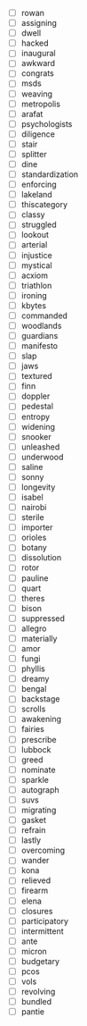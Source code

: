 - [ ] rowan
- [ ] assigning
- [ ] dwell
- [ ] hacked
- [ ] inaugural
- [ ] awkward
- [ ] congrats
- [ ] msds
- [ ] weaving
- [ ] metropolis
- [ ] arafat
- [ ] psychologists
- [ ] diligence
- [ ] stair
- [ ] splitter
- [ ] dine
- [ ] standardization
- [ ] enforcing
- [ ] lakeland
- [ ] thiscategory
- [ ] classy
- [ ] struggled
- [ ] lookout
- [ ] arterial
- [ ] injustice
- [ ] mystical
- [ ] acxiom
- [ ] triathlon
- [ ] ironing
- [ ] kbytes
- [ ] commanded
- [ ] woodlands
- [ ] guardians
- [ ] manifesto
- [ ] slap
- [ ] jaws
- [ ] textured
- [ ] finn
- [ ] doppler
- [ ] pedestal
- [ ] entropy
- [ ] widening
- [ ] snooker
- [ ] unleashed
- [ ] underwood
- [ ] saline
- [ ] sonny
- [ ] longevity
- [ ] isabel
- [ ] nairobi
- [ ] sterile
- [ ] importer
- [ ] orioles
- [ ] botany
- [ ] dissolution
- [ ] rotor
- [ ] pauline
- [ ] quart
- [ ] theres
- [ ] bison
- [ ] suppressed
- [ ] allegro
- [ ] materially
- [ ] amor
- [ ] fungi
- [ ] phyllis
- [ ] dreamy
- [ ] bengal
- [ ] backstage
- [ ] scrolls
- [ ] awakening
- [ ] fairies
- [ ] prescribe
- [ ] lubbock
- [ ] greed
- [ ] nominate
- [ ] sparkle
- [ ] autograph
- [ ] suvs
- [ ] migrating
- [ ] gasket
- [ ] refrain
- [ ] lastly
- [ ] overcoming
- [ ] wander
- [ ] kona
- [ ] relieved
- [ ] firearm
- [ ] elena
- [ ] closures
- [ ] participatory
- [ ] intermittent
- [ ] ante
- [ ] micron
- [ ] budgetary
- [ ] pcos
- [ ] vols
- [ ] revolving
- [ ] bundled
- [ ] pantie
